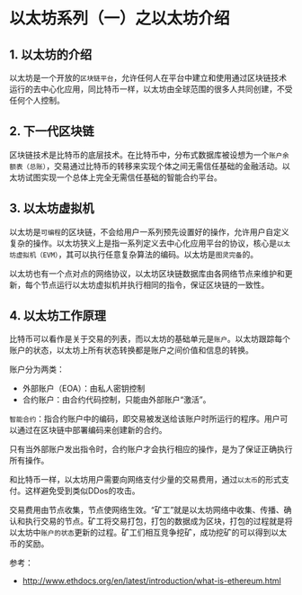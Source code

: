 # 以太坊系列（一）之以太坊介绍


## 1. 以太坊的介绍

以太坊是一个开放的`区块链平台`，允许任何人在平台中建立和使用通过区块链技术运行的去中心化应用，同比特币一样，以太坊由全球范围的很多人共同创建，不受任何个人控制。

## 2. 下一代区块链

区块链技术是比特币的底层技术。在比特币中，分布式数据库被设想为一个`账户余额表（总账）`，交易通过比特币的转移来实现个体之间无需信任基础的金融活动。以太坊试图实现一个总体上完全无需信任基础的智能合约平台。

## 3. 以太坊虚拟机

以太坊是`可编程`的区块链，不会给用户一系列预先设置好的操作，允许用户自定义复杂的操作。以太坊狭义上是指一系列定义去中心化应用平台的协议，核心是`以太坊虚拟机（EVM）`，其可以执行任意复杂算法的编码。以太坊是`图灵完备`的。

以太坊也有一个点对点的网络协议，以太坊区块链数据库由各网络节点来维护和更新，每个节点运行以太坊虚拟机并执行相同的指令，保证区块链的一致性。

## 4. 以太坊工作原理

比特币可以看作是关于交易的列表，而以太坊的基础单元是`账户`。以太坊跟踪每个账户的状态，以太坊上所有状态转换都是账户之间价值和信息的转换。

账户分为两类：

- 外部账户（EOA）：由私人密钥控制
- 合约账户：由合约代码控制，只能由外部账户“激活”。

`智能合约`：指合约账户中的编码，即交易被发送给该账户时所运行的程序。用户可以通过在区块链中部署编码来创建新的合约。

只有当外部账户发出指令时，合约账户才会执行相应的操作，是为了保证正确执行所有操作。

和比特币一样，以太坊用户需要向网络支付少量的交易费用，通过`以太币`的形式支付。这样避免受到类似DDos的攻击。

交易费用由节点收集，节点使网络生效。“矿工”就是以太坊网络中收集、传播、确认和执行交易的节点。矿工将交易打包，打包的数据成为区块，打包的过程就是将以太坊中`账户的状态`更新的过程。矿工们相互竞争挖矿，成功挖矿的可以得到以太币的奖励。



参考：

- http://www.ethdocs.org/en/latest/introduction/what-is-ethereum.html
